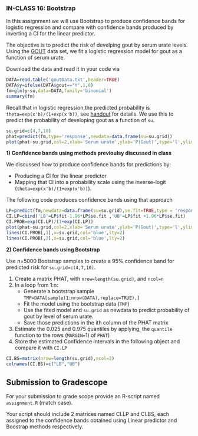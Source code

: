 ### IN-CLASS 16: Bootstrap

In this assignment we will use Bootstrap to produce confidence bands for logistic regression and compare with confidence bands produced by inverting a CI for the linear predictor.

The objective is to predict the risk of develping gout by serum urate levels. Using the [GOUT](https://github.com/gdlc/STAT_COMP/blob/master/DATA/goutData.txt) data set, we fit a logistic regression model for gout as a function of serum urate.

Download the data and read it in your code via

```R
DATA=read.table('goutData.txt',header=TRUE)
DATA$y=ifelse(DATA$gout=="Y",1,0)
fm=glm(y~su,data=DATA,family='binomial')
summary(fm) 
```


Recall that in logistic regression,the predicted probability is `theta=exp(x'b)/(1+exp(x'b))`, see [handout](https://github.com/gdlc/STAT_COMP/blob/master/HANDOUTS/LogisticRegression.pdf) for details. We use this to predict the probability of developing gout as a function of `su`. 

```r
su.grid=c(4,7,10)
phat=predict(fm,type='response',newdata=data.frame(su=su.grid))
plot(phat~su.grid,col=2,xlab='Serum urate',ylab='P(Gout)',type='l',ylim=c(0,.5))
 ```

 **1) Confidence bands using methods previoulsy discussed in class**

We discussed how to produce confidence bands for predictions by:
   - Producing a CI for the linear predictor
   - Mapping that CI into a probability scale using the inverse-logit (`theta=exp(x'b)/(1+exp(x'b))`).

The following code produces confidence bands using that approach

```r
LP=predict(fm,newdata=data.frame(su=su.grid),se.fit=TRUE,type = 'response')
CI.LP=cbind('LB'=LP$fit-1.96*LP$se.fit ,'UB'=LP$fit +1.96*LP$se.fit) 
CI.PROB=exp(CI.LP)/(1+exp(CI.LP))
plot(phat~su.grid,col=2,xlab='Serum urate',ylab='P(Gout)',type='l',ylim=c(0,.5))
lines(CI.PROB[,1],x=su.grid,col='blue',lty=2)
lines(CI.PROB[,2],x=su.grid,col='blue',lty=2)
```
   
   
**2) Confidence bands using Bootstrap**

Use n=5000 Bootstrap samples to create a 95% confidence band for predicted risk for `su.grid=c(4,7,10)`.

 1. Create a matrix PHAT, with `nrow=length(su.grid)`, and `ncol=n`
 2. In a loop from 1:n:
     - Generate a bootstrap sample `TMP=DATA[sample(1:nrow(DATA),replace=TRUE),]`
     - Fit the model using the bootstrap data (`TMP`)
     - Use the fited model and `su.grid` as newdata to predict probability of gout by level of serum urate.
     - Save those predictions in the ith column of the PHAT matrix
 3. Estimate the 0.025 and 0.975 quantiles by applying, the `quantile` function to the rows (`MARGIN=`1) of `PHAT`)
 4. Store the estimated Confidence intervals in the following object and compare it with `CI.LP`

```R
CI.BS=matrix(nrow=length(su.grid),ncol=2)
colnames(CI.BS)=c("LB","UB")
```

## Submission to Gradescope

For your submission to grade scope provide an R-script named `assignment.R` (match case).

Your script should include 2 matrices named CI.LP and CI.BS, each assigned to the confidence bands obtained using Linear predictor and Boostrap methods respectively.

